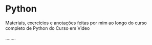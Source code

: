 # Python
Materiais, exercícios e anotações feitas por mim ao longo do curso completo de Python do Curso em Video 

........
